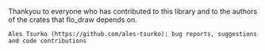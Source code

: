 Thankyou to everyone who has contributed to this library and to the authors of
the crates that flo_draw depends on.

    Ales Tsurko (https://github.com/ales-tsurko): bug reports, suggestions and code contributions
